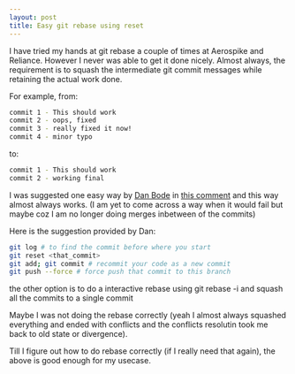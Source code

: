 ```yaml
---
layout: post
title: Easy git rebase using reset
---
```


I have tried my hands at git rebase a couple of times at Aerospike and Reliance. However I never was able to get it done nicely.
Almost always, the requirement is to squash the intermediate git commit messages while retaining the actual work done.

For example, from:

```bash
commit 1 - This should work
commit 2 - oops, fixed
commit 3 - really fixed it now!
commit 4 - minor typo
```
to:

```bash
commit 1 - This should work
commit 2 - working final
```

I was suggested one easy way by [Dan Bode](https://github.com/bodepd) in [this comment](https://github.com/JioCloud/puppet-rjil/pull/584/files#r29730271) and this way almost always works.
(I am yet to come across a way when it would fail but maybe coz I am no longer doing merges inbetween of the commits)

Here is the suggestion provided by Dan:

```bash
git log # to find the commit before where you start
git reset <that_commit>
git add; git commit # recommit your code as a new commit
git push --force # force push that commit to this branch
```

the other option is to do a interactive rebase using git rebase -i and squash all the commits to a single commit

Maybe I was not doing the rebase correctly (yeah I almost always squashed everything and ended with conflicts and the conflicts resolutin took me back to old state or divergence).

Till I figure out how to do rebase correctly (if I really need that again), the above is good enough for my usecase.
